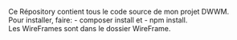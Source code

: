 Ce Répository contient tous le code source de mon projet DWWM. <br>
Pour installer, faire:  - composer install et - npm install. <br>
Les WireFrames sont dans le dossier WireFrame.
